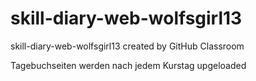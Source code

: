 # skill-diary-web-wolfsgirl13
skill-diary-web-wolfsgirl13 created by GitHub Classroom


Tagebuchseiten werden nach jedem Kurstag upgeloaded
